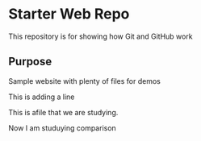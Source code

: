 # Starter Web Repo

This repository is for showing how Git and GitHub work

## Purpose

Sample website with plenty of files for demos

This is adding a line

This is afile that we are studying.

Now I am studuying comparison